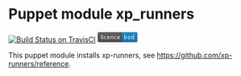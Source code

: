 # Puppet module xp_runners

[![Build Status on TravisCI](https://api.travis-ci.org/xp-runners/puppet-xp-runners.svg)](http://travis-ci.org/xp-runners/puppet-xp-runners)
[![BSD Licence](https://raw.githubusercontent.com/xp-framework/web/master/static/licence-bsd.png)](https://github.com/xp-runners/reference/blob/master/LICENSE.md)

This puppet module installs xp-runners, see https://github.com/xp-runners/reference.
